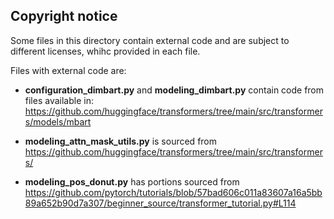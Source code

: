 ## Copyright notice

Some files in this directory contain external code and are subject to different licenses, whihc provided in each file.

Files with external code are:
- **configuration_dimbart.py** and **modeling_dimbart.py** contain code from files available in: https://github.com/huggingface/transformers/tree/main/src/transformers/models/mbart
  
- **modeling_attn_mask_utils.py** is sourced from https://github.com/huggingface/transformers/tree/main/src/transformers/
  
- **modeling_pos_donut.py** has portions sourced from https://github.com/pytorch/tutorials/blob/57bad606c011a83607a16a5bb89a652b90d7a307/beginner_source/transformer_tutorial.py#L114
